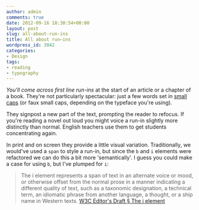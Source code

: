 ```yaml
---
author: admin
comments: true
date: 2012-09-16 18:30:54+00:00
layout: post
slug: all-about-run-ins
title: All about run–ins
wordpress_id: 3042
categories:
- Design
tags:
- reading
- typography
---
```


_You'll come across first line run-ins_ at the start of an article or a chapter of a book. They're not particularly spectacular: just a few words set in [small caps](http://en.wikipedia.org/wiki/Small_caps) (or faux small caps, depending on the typeface you're using).





They signpost a new part of the text, prompting the reader to refocus. If you're reading a novel out loud you might voice a run-in slightly more distinctly than normal. English teachers use them to get students concentrating again.





In print and on screen they provide a little visual variation. Traditionally, we would've used a `span` to style a run-in, but since the `b` and `i` elements were refactored we can do this a bit more 'semantically'. I guess you could make a case for using `b`, but I've plumped for `i`:





> 
  
> 
> The i element represents a span of text in an alternate voice or mood, or otherwise offset from the normal prose in a manner indicating a different quality of text, such as a taxonomic designation, a technical term, an idiomatic phrase from another language, a thought, or a ship name in Western texts. [W3C Editor's Draft § The i element](http://dev.w3.org/html5/spec/single-page.html#the-i-element)
> 
> 

